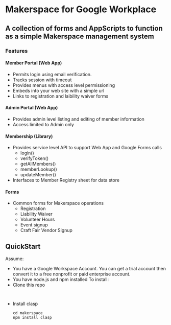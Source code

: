 # Makerspace for Google Workplace
## A collection of forms and AppScripts to function as a simple Makerspace management system
### Features
#### Member Portal (Web App) 
 - Permits login using email verification.
 - Tracks session with timeout
 - Provides menus with access level permissioning
 - Embeds into your web site with a simple url
 - Links to registration and laibility waiver forms
#### Admin Portal (Web App)
 - Provides admin level listing and editing of member information
 - Access limited to Admin only
#### Membership (Library)
 - Provides service level API to support Web App and Google Forms calls
   - login()
   - verifyToken()
   - getAllMembers()
   - memberLookup()
   - updateMember()
 - Interfaces to Member Registry sheet for data store
#### Forms
 - Common forms for Makerspace operations
    - Registration
    - Liability Waiver
    - Volunteer Hours
    - Event signup
    - Craft Fair Vendor Signup
## QuickStart
Assume:
 - You have a Google Workspace Account. You can get a trial account then convert it to a free nonprofit or paid enterprise account.
 - You have node.js and npm installed
To install: 
 - Clone this repo

  ` 
  `
  
 - Install clasp

   ```
   cd makerspace
   npm install clasp
   
   ``` 

